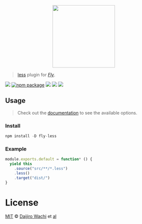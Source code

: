 <div align="center">
  <a href="http://github.com/flyjs/fly">
    <img width=200px  src="https://cloud.githubusercontent.com/assets/8317250/8430194/35c6043a-1f6a-11e5-8cbd-af6cc86baa84.png">
  </a>
</div>

> [less](https://github.com/less/less.js) plugin for _[Fly][fly]_.

[![][fly-badge]][fly]
[![npm package][npm-ver-link]][releases]
[![][dl-badge]][npm-pkg-link]
[![][travis-badge]][travis-link]
[![][mit-badge]][mit]

## Usage
> Check out the [documentation](https://github.com/less/less.js) to see the available options.

### Install

```a
npm install -D fly-less
```

### Example

```js
module.exports.default = function* () {
  yield this
    .source("src/**/*.less")
    .less()
    .target("dist/")
}
```

# License
[MIT][mit] © [Daijiro Wachi][author] et [al][contributors]

[mit]:          http://opensource.org/licenses/MIT
[author]:       http://github.com/watilde
[contributors]: https://github.com/watilde/fly-less/graphs/contributors
[releases]:     https://github.com/watilde/fly-less/releases
[fly]:          https://www.github.com/flyjs/fly
[fly-badge]:    https://img.shields.io/badge/fly-JS-05B3E1.svg?style=flat-square
[mit-badge]:    https://img.shields.io/badge/license-MIT-444444.svg?style=flat-square
[npm-pkg-link]: https://www.npmjs.org/package/fly-less
[npm-ver-link]: https://img.shields.io/npm/v/fly-less.svg?style=flat-square
[dl-badge]:     http://img.shields.io/npm/dm/fly-less.svg?style=flat-square
[travis-link]:  https://travis-ci.org/watilde/fly-less
[travis-badge]: http://img.shields.io/travis/watilde/fly-less.svg?style=flat-square
